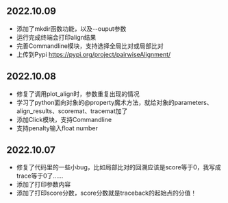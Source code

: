 ## 2022.10.09
- 添加了mkdir函数功能，以及--ouput参数
- 运行完成终端会打印align结果
- 完善Commandline模块，支持选择全局比对或局部比对
- 上传到Pypi https://pypi.org/project/pairwiseAlignment/
## 2022.10.08
- 修复了调用plot_align时，参数重复出现的情况
- 学习了python面向对象的@property魔术方法，就给对象的parameters、align_results、scoremat、tracemat加了
- 添加Click模块，支持Commandline
- 支持penalty输入float number

## 2022.10.07

* 修复了代码里的一些小bug，比如局部比对的回溯应该是score等于0，我写成trace等于0了……
* 添加了打印参数内容
* 添加了打印score分数，score分数就是traceback的起始点的分值！
